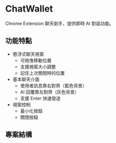 # ChatWallet

Chrome Extension 聊天助手，提供即時 AI 對話功能。

## 功能特點

- 懸浮式聊天視窗
  - 可拖曳移動位置
  - 支援視窗大小調整
  - 記住上次關閉時的位置
- 基本聊天介面
  - 使用者訊息靠右對齊（藍色背景）
  - AI 回覆靠左對齊（灰色背景）
  - 支援 Enter 快速發送
- 視窗控制
  - 最小化按鈕
  - 關閉按鈕

## 專案結構

</file>
